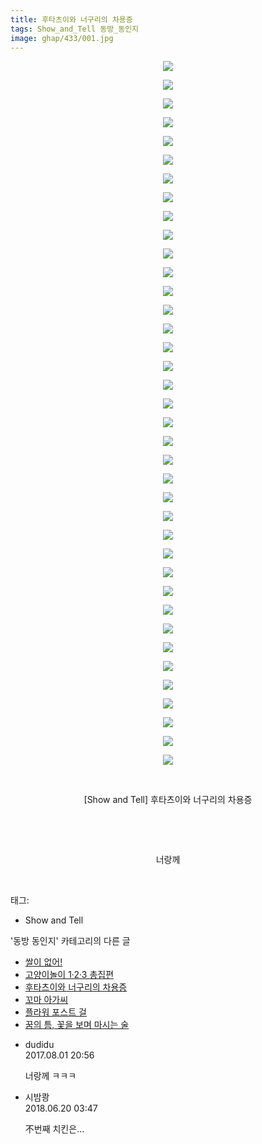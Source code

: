 ```yaml
---
title: 후타츠이와 너구리의 차용증
tags: Show_and_Tell 동방_동인지
image: ghap/433/001.jpg
---
```

<div class="article">
<p style="text-align: center; clear: none; float: none;"><img src="{{ site.nasurl }}/ghap/433/001.jpg"/></p>
<p style="text-align: center; clear: none; float: none;"><img src="{{ site.nasurl }}/ghap/433/002.jpg"/></p>
<p style="text-align: center; clear: none; float: none;"><img src="{{ site.nasurl }}/ghap/433/003.jpg"/></p>
<p style="text-align: center; clear: none; float: none;"><img src="{{ site.nasurl }}/ghap/433/004.jpg"/></p>
<p style="text-align: center; clear: none; float: none;"><img src="{{ site.nasurl }}/ghap/433/005.jpg"/></p>
<p style="text-align: center; clear: none; float: none;"><img src="{{ site.nasurl }}/ghap/433/006.jpg"/></p>
<p style="text-align: center; clear: none; float: none;"><img src="{{ site.nasurl }}/ghap/433/007.jpg"/></p>
<p style="text-align: center; clear: none; float: none;"><img src="{{ site.nasurl }}/ghap/433/008.jpg"/></p>
<p style="text-align: center; clear: none; float: none;"><img src="{{ site.nasurl }}/ghap/433/009.jpg"/></p>
<p style="text-align: center; clear: none; float: none;"><img src="{{ site.nasurl }}/ghap/433/010.jpg"/></p>
<p style="text-align: center; clear: none; float: none;"><img src="{{ site.nasurl }}/ghap/433/011.jpg"/></p>
<p style="text-align: center; clear: none; float: none;"><img src="{{ site.nasurl }}/ghap/433/012.jpg"/></p>
<p style="text-align: center; clear: none; float: none;"><img src="{{ site.nasurl }}/ghap/433/013.jpg"/></p>
<p style="text-align: center; clear: none; float: none;"><img src="{{ site.nasurl }}/ghap/433/014.jpg"/></p>
<p style="text-align: center; clear: none; float: none;"><img src="{{ site.nasurl }}/ghap/433/015.jpg"/></p>
<p style="text-align: center; clear: none; float: none;"><img src="{{ site.nasurl }}/ghap/433/016.jpg"/></p>
<p style="text-align: center; clear: none; float: none;"><img src="{{ site.nasurl }}/ghap/433/017.jpg"/></p>
<p style="text-align: center; clear: none; float: none;"><img src="{{ site.nasurl }}/ghap/433/018.jpg"/></p>
<p style="text-align: center; clear: none; float: none;"><img src="{{ site.nasurl }}/ghap/433/019.jpg"/></p>
<p style="text-align: center; clear: none; float: none;"><img src="{{ site.nasurl }}/ghap/433/020.jpg"/></p>
<p style="text-align: center; clear: none; float: none;"><img src="{{ site.nasurl }}/ghap/433/021.jpg"/></p>
<p style="text-align: center; clear: none; float: none;"><img src="{{ site.nasurl }}/ghap/433/022.jpg"/></p>
<p style="text-align: center; clear: none; float: none;"><img src="{{ site.nasurl }}/ghap/433/023.jpg"/></p>
<p style="text-align: center; clear: none; float: none;"><img src="{{ site.nasurl }}/ghap/433/024.jpg"/></p>
<p style="text-align: center; clear: none; float: none;"><img src="{{ site.nasurl }}/ghap/433/025.jpg"/></p>
<p style="text-align: center; clear: none; float: none;"><img src="{{ site.nasurl }}/ghap/433/026.jpg"/></p>
<p style="text-align: center; clear: none; float: none;"><img src="{{ site.nasurl }}/ghap/433/027.jpg"/></p>
<p style="text-align: center; clear: none; float: none;"><img src="{{ site.nasurl }}/ghap/433/028.jpg"/></p>
<p style="text-align: center; clear: none; float: none;"><img src="{{ site.nasurl }}/ghap/433/029.jpg"/></p>
<p style="text-align: center; clear: none; float: none;"><img src="{{ site.nasurl }}/ghap/433/030.jpg"/></p>
<p style="text-align: center; clear: none; float: none;"><img src="{{ site.nasurl }}/ghap/433/031.jpg"/></p>
<p style="text-align: center; clear: none; float: none;"><img src="{{ site.nasurl }}/ghap/433/032.jpg"/></p>
<p style="text-align: center; clear: none; float: none;"><img src="{{ site.nasurl }}/ghap/433/033.jpg"/></p>
<p style="text-align: center; clear: none; float: none;"><img src="{{ site.nasurl }}/ghap/433/034.jpg"/></p>
<p style="text-align: center; clear: none; float: none;"><img src="{{ site.nasurl }}/ghap/433/035.jpg"/></p>
<p style="text-align: center; clear: none; float: none;"><img src="{{ site.nasurl }}/ghap/433/036.jpg"/></p>
<p style="text-align: center; clear: none; float: none;"><img src="{{ site.nasurl }}/ghap/433/037.jpg"/></p>
<p style="text-align: center; clear: none; float: none;"><img src="{{ site.nasurl }}/ghap/433/038.jpg"/></p>
<p style="text-align: center; clear: none; float: none;"><br/></p>
<p style="text-align: center; clear: none; float: none;">[Show and Tell] 후타츠이와 너구리의 차용증</p>
<p style="text-align: center; clear: none; float: none;"><br/></p>
<p style="text-align: center; clear: none; float: none;"><br/></p>
<p style="text-align: center; clear: none; float: none;">너랑께</p>
<p><br/></p>
</div><div class="tagTrail">
<p>태그: </p>
<ul>
<li>Show and Tell</li>
</ul>
</div><div class="another">
<p>'동방 동인지' 카테고리의 다른 글</p>
<ul>
<li><a href="/2016-06-21-ghap_435">쌀이 없어!</a></li>
<li><a href="/2016-06-21-ghap_434">고양이놀이 1·2·3 총집편</a></li>
<li><a href="/2016-06-21-ghap_433">후타츠이와 너구리의 차용증</a></li>
<li><a href="/2016-06-21-ghap_432">꼬마 아가씨</a></li>
<li><a href="/2016-06-21-ghap_430">플라워 포스트 걸</a></li>
<li><a href="/2016-06-21-ghap_429">꿈의 틈, 꽃을 보며 마시는 술</a></li>
</ul>
</div><div class="cb_module cb_fluid">
<div class="cb_wrt cb_profile">
<div class="comment">
<ul>
<li class="cb_thumb_off" id="comment15049486">
<div class="cb_comment_area">
<div class="cb_info_area">
<div class="cb_section">
<span class="cb_nick_name">dudidu</span>
</div>
<div class="cb_section">
<span class="cb_date">2017.08.01 20:56 </span>
</div>
</div>
<div class="cb_dsc_comment">
<p class="cb_dsc">
											너랑께 ㅋㅋㅋ
										</p>
</div>
</div></li>
<li class="cb_thumb_off" id="comment15272905">
<div class="cb_comment_area">
<div class="cb_info_area">
<div class="cb_section">
<span class="cb_nick_name">시밤쾅</span>
</div>
<div class="cb_section">
<span class="cb_date">2018.06.20 03:47 </span>
</div>
</div>
<div class="cb_dsc_comment">
<p class="cb_dsc">
											不번째 치킨은...
										</p>
</div>
</div></li>
</ul>
</div>
</div><!-- commentList close -->
</div>